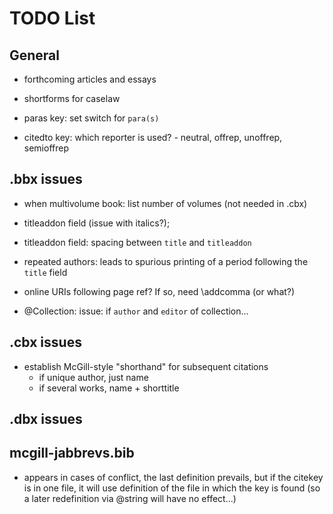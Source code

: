 # TODO List

## General

- forthcoming articles and essays

- shortforms for caselaw

- paras key: set switch for `para(s)`

- citedto key: which reporter is used?
               - neutral, offrep, unoffrep, semioffrep

## .bbx issues

- when multivolume book: list number of volumes (not needed in .cbx)

- titleaddon field (issue with italics?);
- titleaddon field: spacing between `title` and `titleaddon`

- repeated authors: leads to spurious printing of a period following
  the `title` field

- online URIs following page ref? If so, need \addcomma (or what?)

- @Collection: issue: if `author` and `editor` of collection...

## .cbx issues

- establish McGill-style "shorthand" for subsequent citations
  - if unique author, just name
  - if several works, name + shorttitle

## .dbx issues
## mcgill-jabbrevs.bib

- appears in cases of conflict, the last definition prevails, but if
  the citekey is in one file, it will use definition of the file in
  which the key is found (so a later redefinition via @string will
  have no effect...)
